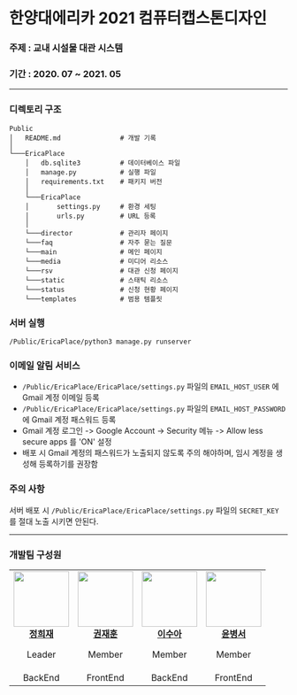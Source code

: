 # 한양대에리카 2021 컴퓨터캡스톤디자인

### 주제 : 교내 시설물 대관 시스템
### 기간 : 2020. 07 ~ 2021. 05

---
### 디렉토리 구조
```
Public
│   README.md               # 개발 기록
│
└───EricaPlace
    │   db.sqlite3          # 데이터베이스 파일
    │   manage.py           # 실행 파일
    │   requirements.txt    # 패키지 버전
    │
    └───EricaPlace
    │       settings.py     # 환경 세팅
    │       urls.py         # URL 등록
    │
    └───director            # 관리자 페이지
    └───faq                 # 자주 묻는 질문
    └───main                # 메인 페이지
    └───media               # 미디어 리소스
    └───rsv                 # 대관 신청 페이지
    └───static              # 스태틱 리소스
    └───status              # 신청 현황 페이지
    └───templates           # 범용 템플릿
```

### 서버 실행
`/Public/EricaPlace/python3 manage.py runserver`

### 이메일 알림 서비스
- `/Public/EricaPlace/EricaPlace/settings.py` 파일의 `EMAIL_HOST_USER` 에 Gmail 계정 이메일 등록
- `/Public/EricaPlace/EricaPlace/settings.py` 파일의 `EMAIL_HOST_PASSWORD` 에 Gmail 계정 패스워드 등록
- Gmail 계정 로그인 -> Google Account -> Security 메뉴 -> Allow less secure apps 를 'ON' 설정
- 배포 시 Gmail 계정의 패스워드가 노출되지 않도록 주의 해야하며, 임시 계정을 생성해 등록하기를 권장함

### 주의 사항
서버 배포 시 `/Public/EricaPlace/EricaPlace/settings.py` 파일의 `SECRET_KEY` 를 절대 노출 시키면 안된다.

---
### 개발팀 구성원

<table>
    <tr align="center">
        <td style="min-width: 100px;">
            <a href="https://github.com/Hee-Jae">
              <img src="https://github.com/Hee-Jae.png" width="100">
              <br />
              <b> 정희재 </b>
            </a>
            <p> Leader </p>
        </td>
        <td style="min-width: 100px;">
            <a href="https://github.com/wogns0197">
              <img src="https://github.com/wogns0197.png" width="100">
              <br />
              <b> 권재훈 </b>
            </a>
            <p> Member </p>
        </td>
        <td style="min-width: 100px;">
            <a href="https://github.com/sue991">
              <img src="https://github.com/sue991.png" width="100">
              <br />
              <b> 이수아 </b>
            </a>
            <p> Member </p>
        </td>
        <td style="min-width: 100px;">
            <a href="https://github.com/bsyun0571">
              <img src="https://github.com/bsyun0571.png" width="100">
              <br />
              <b> 윤병서 </b>
            </a>
            <p> Member </p>
        </td>
    </tr>
    <tr align="center">
        <td>
            BackEnd
        </td>
        <td>
            FrontEnd
        </td>
        <td>
            BackEnd
        </td>
        <td>
            FrontEnd
        </td>
    </tr>
</table>
